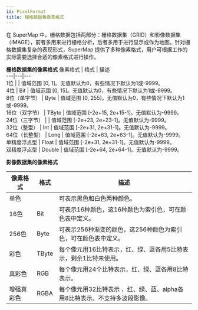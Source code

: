 ```yaml
---
id: PixelFormat
title: 栅格数据集像素格式
---
```

在 SuperMap 中，栅格数据包括两部分：栅格数据集（GRID）和影像数据集（IMAGE），前者多用来进行栅格分析，后者多用于进行显示或作为地图。针对栅格数据集复杂的表现形式，SuperMap
提供了多种像素格式，用户可根据工作的实际需要选择合适的像素格式进行操作。

**栅格数据集的像素格式**
像素格式 | 格式 | 描述  
---|---|---  
1位 |   | 值域范围 [0, 1]。无值默认为0，有些情况下默认为1或-9999。  
4位 | Bit | 值域范围 [0, 15]。无值默认为0，有些情况下默认为1或-9999。  
8位（单字节） | Byte | 值域范围 [0, 255]。无值默认为0，有些情况下默认为1或-9999。  
16位（双字节） | TByte | 值域范围 [-2e+15, 2e+15-1]。无值默认为-9999。  
24位（三字节） |   | 值域范围 [-2e+23, 2e+23-1]。无值默认为-9999。  
32位（整型） | Int | 值域范围 [-2e+31, 2e+31-1]。无值默认为-9999。  
64位（长整型） | Long | 值域范围 [-2e+63, 2e+63-1]。无值默认为-9999。  
单精度浮点型 | Float | 值域范围 [-2e+31, 2e+31-1]。无值默认为-9999。  
双精度浮点型 | Double | 值域范围 [-2e+64, 2e+64-1]。无值默认为-9999。  
  
**影像数据集的像素格式**

像素格式 | 格式 | 描述  
---|---|---  
单色 |   | 可表示黑色和白色两种颜色。  
16色 | Bit | 可表示16种颜色，这16种颜色为索引色，可在颜色表中定义。  
256色 | Byte | 可表示256种渐变的颜色，这256种颜色为索引色，可在颜色表中定义。  
彩色 | TByte | 每个像元用16比特表示，红、绿、蓝各用5比特表示，剩余1比特未使用。  
真彩色 | RGB | 每个像元用24个比特表示，红、绿、蓝各用8比特表示。  
增强真彩色 | RGBA | 每个像元用32比特表示 ，红、绿、蓝、alpha各用8比特表示。不支持多波段影像。  